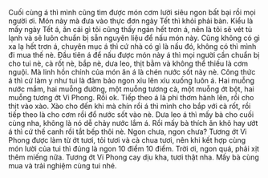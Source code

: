 Cuối cùng á thì mình cũng tìm được món cơm lười siêu ngon bất bại rồi mọi người ơi. Món này mà đưa vào thực đơn ngày Tết thì khỏi phải bàn. Kiểu là mấy ngày Tết á, ăn cái gì tôi cũng thấy ngán hết trơn á, nên là tôi sẽ vét tủ lạnh và sẽ luôn chuẩn bị sẵn nguyên liệu để nấu món này. Cũng không có gì xa lạ hết trơn á, chuyên mục á thì cứ nhà có gì là nấu đó, không có thì mình đi mua thế nè. Đầu tiên á để nấu được món này á thì mọi người cần chuẩn bị cho tui nè, cà rốt nè, bắp nè, dưa leo, thịt bằm và không thể thiếu là cơm nguội. Mà linh hồn chính của món ăn á là chén nước sốt này nè. Công thức á thì cứ làm y như tui là đảm bảo ngon xỉu lên xỉu xuống luôn á. Hai muỗng nước mắm, hai muỗng đường, một muỗng tương cà, một muỗng ớt bột, hai muỗng tương ớt Vi Phong. Rồi ok. Tiếp theo á là phi thơm hành lên, rồi cho thịt vào xào. Xào cho đến khi mà chín rồi á thì mình cho bắp với cà rốt, rồi tiếp theo là cho cơm rồi đổ nước sốt vào nè. Dưa leo á thì mấy bà cho cuối cùng nha, không là nó dễ chảy nước lắm á. Rồi mấy bà thích ăn khô hay ướt á thì cứ thế canh rồi tắt bếp thôi nè. Ngon chưa, ngon chưa? Tương ớt Vi Phong được làm từ ớt tươi, tỏi tươi và cà chua tươi, nên khi kết hợp cùng món lười của tui thì đúng là ngon 10 điểm 10 điểm. Trời ơi, ngon quá, phải xịt thêm miếng nữa. Tương ớt Vi Phong cay dịu kha, tươi thật nha. Mấy bà cùng mua và trải nghiệm cùng tui nhé.
